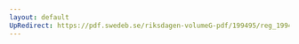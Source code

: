 ```yaml
---
layout: default
UpRedirect: https://pdf.swedeb.se/riksdagen-volumeG-pdf/199495/reg_199495_AU/reg_199495_AU_0012.pdf
---
```

